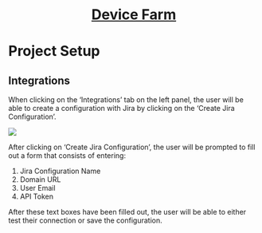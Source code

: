 <h1 style="text-align: center; text-decoration:underline; font-weight: bold;">Device Farm</h1>

# Project Setup

## Integrations<!-- {docsify-ignore} --> 
When clicking on the ‘Integrations’ tab on the left panel, the user will be able to create a configuration with Jira by clicking on the ‘Create Jira Configuration’.

![](../../../_media/_devicefarmimgs/Aspose.Words.a5ba35ee-3494-4720-8f8c-7cedbeae1812.007.png)

After clicking on ‘Create Jira Configuration’, the user will be prompted to fill out a form that consists of entering: 

1. Jira Configuration Name
1. Domain URL
1. User Email
1. API Token

After these text boxes have been filled out, the user will be able to either test their connection or save the configuration.